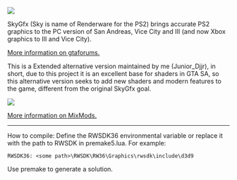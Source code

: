 ![](http://i.imgur.com/RXklRRg.png)

SkyGfx (Sky is name of Renderware for the PS2) brings accurate PS2 graphics to the PC version of San Andreas, Vice City and III (and now Xbox graphics to III and Vice City).

[More information on gtaforums.](http://gtaforums.com/topic/750681-skygfx-ps2-and-xbox-graphics-for-pc/)

This is a Extended alternative version maintained by me (Junior_Djjr), in short, due to this project it is an excellent base for shaders in GTA SA, so this alternative version seeks to add new shaders and modern features to the game, different from the original SkyGfx goal.

![](https://www.mixmods.com.br/wp-content/uploads/2021/06/gta-sa-mod-skygfx-extended-stochastic-procedural-texture-tiling-fix-1503666.jpg)

[More information on MixMods.](https://www.mixmods.com.br/2022/03/sa-skygfx/)

----------

How to compile:
Define the RWSDK36 environmental variable or replace it with the path to RWSDK in premake5.lua.
For example: 

    RWSDK36: <some path>\RWSDK\RW36\Graphics\rwsdk\include\d3d9

Use premake to generate a solution.

